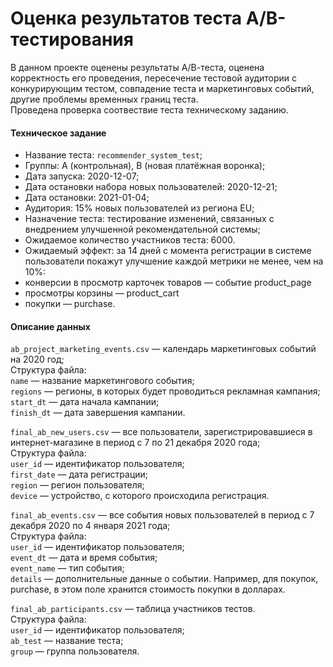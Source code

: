 # Оценка результатов теста А/В-тестирования

В данном проекте оценены результаты А/В-теста, оценена корректность его проведения, пересечение тестовой аудитории с конкурирующим тестом, совпадение теста и маркетинговых событий, другие проблемы временных границ теста.  
Проведена проверка соотвествие теста техническому заданию.

#### Техническое задание

- Название теста: `recommender_system_test`;  
- Группы: А (контрольная), B (новая платёжная воронка);  
- Дата запуска: 2020-12-07;   
- Дата остановки набора новых пользователей: 2020-12-21;  
- Дата остановки: 2021-01-04;  
- Аудитория: 15% новых пользователей из региона EU;  
- Назначение теста: тестирование изменений, связанных с внедрением улучшенной рекомендательной системы;  
- Ожидаемое количество участников теста: 6000.  
- Ожидаемый эффект: за 14 дней с момента регистрации в системе пользователи покажут улучшение каждой метрики не менее, чем на 10%:  
 - конверсии в просмотр карточек товаров — событие product_page  
 - просмотры корзины — product_cart  
 - покупки — purchase.  


#### Описание данных

`ab_project_marketing_events.csv` — календарь маркетинговых событий на 2020 год;  
Структура файла:  
`name` — название маркетингового события;  
`regions` — регионы, в которых будет проводиться рекламная кампания;  
`start_dt` — дата начала кампании;  
`finish_dt` — дата завершения кампании.    

`final_ab_new_users.csv` — все пользователи, зарегистрировавшиеся в интернет-магазине в период с 7 по 21 декабря 2020 года;  
Структура файла:  
`user_id` — идентификатор пользователя;  
`first_date` — дата регистрации;  
`region` — регион пользователя;  
`device` — устройство, с которого происходила регистрация.    


`final_ab_events.csv` — все события новых пользователей в период с 7 декабря 2020 по 4 января 2021 года;  
Структура файла:  
`user_id` — идентификатор пользователя;  
`event_dt` — дата и время события;  
`event_name` — тип события;  
`details` — дополнительные данные о событии. Например, для покупок, purchase, в этом поле хранится стоимость покупки в долларах.    


`final_ab_participants.csv` — таблица участников тестов.  
Структура файла:  
`user_id` — идентификатор пользователя;  
`ab_test` — название теста;  
`group` — группа пользователя.  


